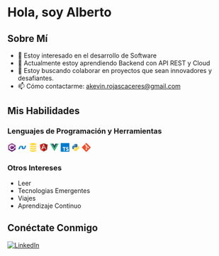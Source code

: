 # Hola, soy Alberto 

## Sobre Mí

- 👀 Estoy interesado en el desarrollo de Software
- 🌱 Actualmente estoy aprendiendo Backend con API REST y Cloud
- 💞️ Estoy buscando colaborar en proyectos que sean innovadores y desafiantes.
- 📫 Cómo contactarme: akevin.rojascaceres@gmail.com

## Mis Habilidades

### Lenguajes de Programación y Herramientas

<code><img height="20" src="https://raw.githubusercontent.com/devicons/devicon/master/icons/csharp/csharp-original.svg"></code> <!-- C# -->
<code><img height="20" src="https://raw.githubusercontent.com/devicons/devicon/master/icons/dot-net/dot-net-original.svg"></code> <!-- .NET -->
<code><img height="20" src="https://raw.githubusercontent.com/devicons/devicon/master/icons/sql/sql-original.svg"></code> <!-- SQL -->
<code><img height="20" src="https://raw.githubusercontent.com/devicons/devicon/master/icons/angularjs/angularjs-original.svg"></code> <!-- Angular -->
<code><img height="20" src="https://raw.githubusercontent.com/devicons/devicon/master/icons/vuejs/vuejs-original.svg"></code> <!-- VueJs -->
<code><img height="20" src="https://raw.githubusercontent.com/devicons/devicon/master/icons/typescript/typescript-original.svg"></code> <!-- TypeScript -->
<code><img height="20" src="https://raw.githubusercontent.com/devicons/devicon/master/icons/python/python-original.svg"></code> <!-- Python -->
<code><img height="20" src="https://raw.githubusercontent.com/devicons/devicon/master/icons/git/git-original.svg"></code> <!-- GIT -->

### Otros Intereses

- Leer
- Tecnologias Emergentes
- Viajes
- Aprendizaje Continuo

## Conéctate Conmigo

[![LinkedIn](https://img.shields.io/badge/LinkedIn-alberto-blue?style=flat-square&logo=linkedin)]([tu-enlace-de-linkedin](https://www.linkedin.com/in/alberto-kevin-rojas-caceres-7b8844264))

